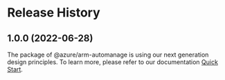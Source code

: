 # Release History
    
## 1.0.0 (2022-06-28)

The package of @azure/arm-automanage is using our next generation design principles. To learn more, please refer to our documentation [Quick Start](https://aka.ms/js-track2-quickstart).
